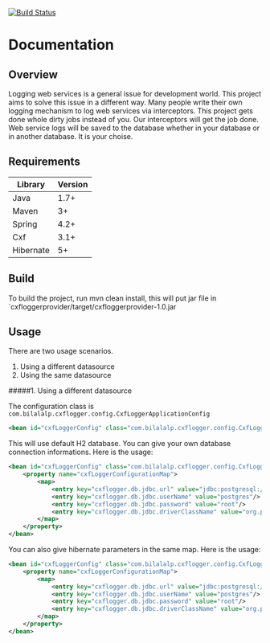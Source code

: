 [![Build Status](https://travis-ci.org/lalib/cxfclientlogger.svg?branch=master)](https://travis-ci.org/lalib/cxfclientlogger)

Documentation
=============

Overview
--------

Logging web services is a general issue for development world. This project aims to solve this issue in a different way.
Many people write their own logging mechanism to log web services via interceptors.
This project gets done whole dirty jobs instead of you.
Our interceptors will get the job done. Web service logs will be saved to the database whether in your database or in another database. 
It is your choise.

Requirements
--------

| Library   | Version |
|-----------|---------|
| Java      | 1.7+    |
| Maven     | 3+      |
| Spring    | 4.2+    |
| Cxf       | 3.1+    |
| Hibernate | 5+      |


Build
--------

To build the project, run mvn clean install, this will put jar file in `cxfloggerprovider/target/cxfloggerprovider-1.0.jar

Usage
--------

There are two usage scenarios.

1. Using a different datasource
2. Using the same datasource

#####1. Using a different datasource

The configuration class is `com.bilalalp.cxflogger.config.CxfLoggerApplicationConfig`

```xml
<bean id="cxfLoggerConfig" class="com.bilalalp.cxflogger.config.CxfLoggerApplicationConfig"/>
```

This will use default H2 database. You can give your own database connection informations. Here is the usage:

```xml
<bean id="cxfLoggerConfig" class="com.bilalalp.cxflogger.config.CxfLoggerApplicationConfig">
    <property name="cxfLoggerConfigurationMap">
        <map>
            <entry key="cxflogger.db.jdbc.url" value="jdbc:postgresql://localhost\:5432/mydb?characterEncoding\=UTF-8"/>
            <entry key="cxflogger.db.jdbc.userName" value="postgres"/>
            <entry key="cxflogger.db.jdbc.password" value="root"/>
            <entry key="cxflogger.db.jdbc.driverClassName" value="org.postgresql.Driver"/>
        </map>
    </property>
</bean>
```

You can also give hibernate parameters in the same map. Here is the usage:

```xml
<bean id="cxfLoggerConfig" class="com.bilalalp.cxflogger.config.CxfLoggerApplicationConfig">
    <property name="cxfLoggerConfigurationMap">
        <map>
            <entry key="cxflogger.db.jdbc.url" value="jdbc:postgresql://localhost\:5432/mydb?characterEncoding\=UTF-8"/>
            <entry key="cxflogger.db.jdbc.userName" value="postgres"/>
            <entry key="cxflogger.db.jdbc.password" value="root"/>
            <entry key="cxflogger.db.jdbc.driverClassName" value="org.postgresql.Driver"/>
        </map>
    </property>
</bean>
```
